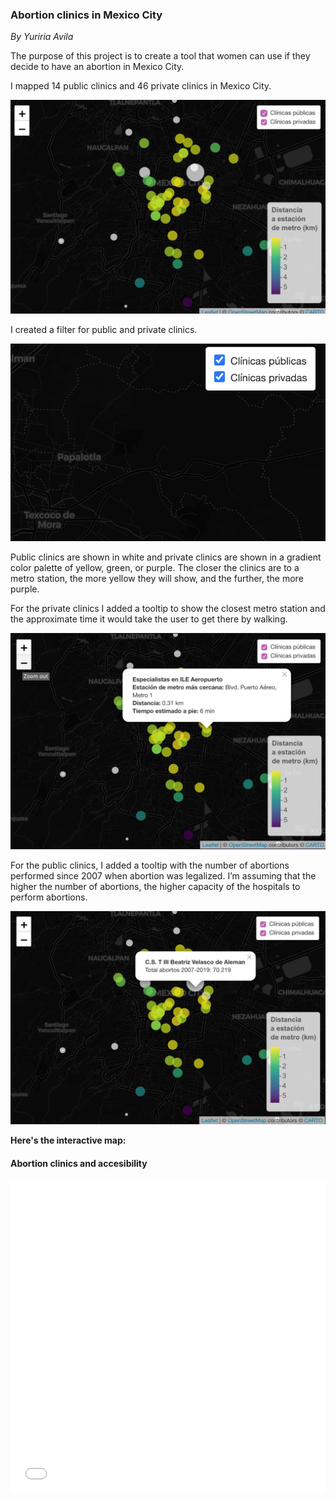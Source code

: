 


### Abortion clinics in Mexico City
*By Yuriria Avila*

The purpose of this project is to create a tool that women can use if they decide to have an abortion in Mexico City. 

I mapped 14 public clinics and 46 private clinics in Mexico City.

![](img/map.png)

I created a filter for public and private clinics.

![](img/filtro.png)

Public clinics are shown in white and private clinics are shown in a gradient color palette of yellow, green, or purple. The closer the clinics are to a metro station, the more yellow they will show, and the further, the more purple. 

 For the private clinics I added a tooltip to show the closest metro station and the approximate time it would take the user to get there by walking. 
 
 ![](img/private.png)

For the public clinics, I added a tooltip with the number of abortions performed since 2007 when abortion was legalized. I’m assuming that the higher the number of abortions, the higher capacity of the hospitals to perform abortions.

 ![](img/public.png)

**Here's the interactive map:** 

#### Abortion clinics and accesibility



<iframe src="clinicsfinal1.html" width= "100%" height="500" style="border:none;"><br></iframe>




